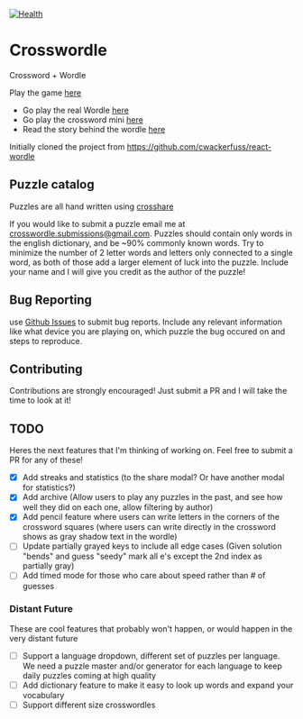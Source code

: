 [![Health](https://6zlii5pcik.execute-api.us-west-2.amazonaws.com/healthcheck?url=https://crosswordle.mekoppe.com&type=health&success=ok&failure=down)](https://console.aws.amazon.com/lambda/home?region=us-east-1#/functions/BuildHealthCheck?tab=configuration)

# Crosswordle

Crossword + Wordle

Play the game [here](https://crosswordle.mekoppe.com)

- Go play the real Wordle [here](https://www.nytimes.com/games/wordle/index.html)
- Go play the crossword mini [here](https://www.nytimes.com/crosswords/game/mini)
- Read the story behind the wordle [here](https://www.nytimes.com/2022/01/03/technology/wordle-word-game-creator.html)

Initially cloned the project from https://github.com/cwackerfuss/react-wordle

## Puzzle catalog

Puzzles are all hand written using [crosshare](https://crosshare.org)

If you would like to submit a puzzle email me at [crosswordle.submissions@gmail.com](mailto:crosswordle.submissions@gmail.com).
Puzzles should contain only words in the english dictionary, and be ~90% commonly known words.
Try to minimize the number of 2 letter words and letters only connected to a single word, as both of those add a larger element of luck into the puzzle.
Include your name and I will give you credit as the author of the puzzle!

## Bug Reporting

use [Github Issues](https://github.com/mmmewk/crosswordle/issues) to submit bug reports. Include any relevant information like what device you are playing on, which puzzle the bug occured on and steps to reproduce.

## Contributing

Contributions are strongly encouraged! Just submit a PR and I will take the time to look at it!

## TODO

Heres the next features that I'm thinking of working on. Feel free to submit a PR for any of these!

- [x] Add streaks and statistics (to the share modal? Or have another modal for statistics?)
- [x] Add archive (Allow users to play any puzzles in the past, and see how well they did on each one, allow filtering by author)
- [x] Add pencil feature where users can write letters in the corners of the crossword squares (where users can write directly in the crossword shows as gray shadow text in the wordle)
- [ ] Update partially grayed keys to include all edge cases (Given solution "bends" and guess "seedy" mark all e's except the 2nd index as partially gray)
- [ ] Add timed mode for those who care about speed rather than # of guesses 

### Distant Future

These are cool features that probably won't happen, or would happen in the very distant future

- [ ] Support a language dropdown, different set of puzzles per language. We need a puzzle master and/or generator for each language to keep daily puzzles coming at high quality
- [ ] Add dictionary feature to make it easy to look up words and expand your vocabulary
- [ ] Support different size crosswordles
